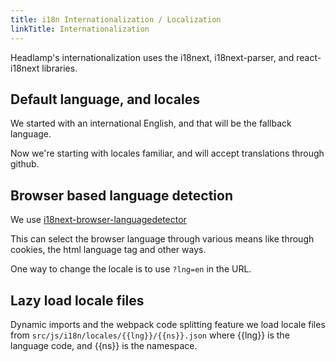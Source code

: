 ```yaml
---
title: i18n Internationalization / Localization
linkTitle: Internationalization
---
```


Headlamp's internationalization uses the i18next, i18next-parser, and
react-i18next libraries.

## Default language, and locales

We started with an international English, and that will be the fallback language.

Now we're starting with locales familiar, and will accept
translations through github.

## Browser based language detection

We use
[i18next-browser-languagedetector](https://github.com/i18next/i18next-browser-languageDetector#readme)

This can select the browser language through various means like through
cookies, the html language tag and other ways.

One way to change the locale is to use `?lng=en` in the URL.

## Lazy load locale files

Dynamic imports and the webpack code splitting feature we
load locale files from `src/js/i18n/locales/{{lng}}/{{ns}}.json`
where {{lng}} is the language code, and {{ns}} is the namespace.

